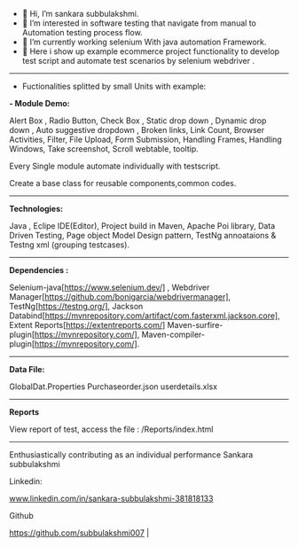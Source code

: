 - 👋 Hi, I’m sankara subbulakshmi.
- 👀 I’m interested in software testing that navigate from manual to Automation testing process flow.
- 🌱 I’m currently working selenium With java automation  Framework.
- 💞️ Here i show up example ecommerce project functionality to develop test script and automate test scenarios by selenium webdriver .
-----------------------------------------------------------------------------------------------------------------------------------------
- Fuctionalities splitted by small Units with example:
  
**- Module Demo:**
  
Alert Box ,
Radio Button,
Check Box ,
Static drop down ,
Dynamic drop down ,
Auto suggestive dropdown ,
Broken links,
Link Count,
Browser Activities,
Filter,
File Upload,
Form Submission,
Handling Frames,
Handling Windows,
Take screenshot,
Scroll webtable,
tooltip.

Every Single module automate individually with testscript.

Create a base class for reusable components,common codes.

-------------------------------------------------------------------------------------------------------------------------------------------
**Technologies:**

  Java  ,
  Eclipe IDE(Editor),
  Project build in Maven,
  Apache Poi library,
  Data Driven Testing,
  Page object Model Design pattern,
  TestNg annoataions & Testng xml (grouping testcases).

  -------------------------------------------------------------------------------------------------------------------------------------------
**Dependencies :**

Selenium-java[https://www.selenium.dev/] ,
Webdriver Manager[https://github.com/bonigarcia/webdrivermanager],
TestNg[https://testng.org/],
Jackson Databind[https://mvnrepository.com/artifact/com.fasterxml.jackson.core],
Extent Reports[https://extentreports.com/]
Maven-surfire-plugin[https://mvnrepository.com/],
Maven-compiler-plugin[https://mvnrepository.com/].

---------------------------------------------------------------------------------------------------------------------------------------------------
**Data File:**

GlobalDat.Properties
Purchaseorder.json
userdetails.xlsx

-----------------------------------------------------------------------------------------------------------------------------------------------------
**Reports**

View report of test, access the file :  /Reports/index.html 

-----------------------------------------------------------------------------------------------------------------------------------------------

Enthusiastically contributing as an individual performance Sankara subbulakshmi 

Linkedin:

www.linkedin.com/in/sankara-subbulakshmi-381818133

Github

https://github.com/subbulakshmi007
| 
  
  
  




